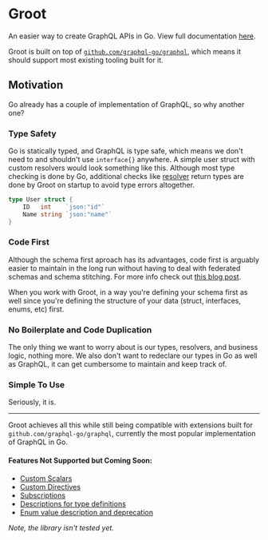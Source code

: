# Groot

An easier way to create GraphQL APIs in Go. View full documentation [here](https://groot.shreyas44.com).

Groot is built on top of [`github.com/graphql-go/graphql`](https://github.com/graphql-go/graphql), which means it should support most existing tooling built for it.

## Motivation

Go already has a couple of implementation of GraphQL, so why another one?

### Type Safety

Go is statically typed, and GraphQL is type safe, which means we don't need to and shouldn't use `interface{}` anywhere. A simple user struct with custom resolvers would look something like this. Although most type checking is done by Go, additional checks like [resolver](./type-definitions/field-resolvers) return types are done by Groot on startup to avoid type errors altogether.

```go
type User struct {
	ID   int    `json:"id"`
	Name string `json:"name"`
}
```

### Code First

Although the schema first aproach has its advantages, code first is arguably easier to maintain in the long run without having to deal with federated schemas and schema stitching. For more info check out [this blog post](https://blog.logrocket.com/code-first-vs-schema-first-development-graphql/).

When you work with Groot, in a way you're defining your schema first as well since you're defining the structure of your data (struct, interfaces, enums, etc) first.

### No Boilerplate and Code Duplication

The only thing we want to worry about is our types, resolvers, and business logic, nothing more. We also don't want to redeclare our types in Go as well as GraphQL, it can get cumbersome to maintain and keep track of.

### Simple To Use

Seriously, it is.

---

Groot achieves all this while still being compatible with extensions built for `github.com/graphql-go/graphql`, currently the most popular implementation of GraphQL in Go.

#### Features Not Supported but Coming Soon:

- [Custom Scalars](https://github.com/shreyas44/groot/issues/3)
- [Custom Directives](https://github.com/shreyas44/groot/issues/4)
- [Subscriptions](https://github.com/shreyas44/groot/issues/1)
- [Descriptions for type definitions](https://github.com/shreyas44/groot/issues/2)
- [Enum value description and deprecation](https://github.com/shreyas44/groot/issues/2)

_Note, the library isn't tested yet._
